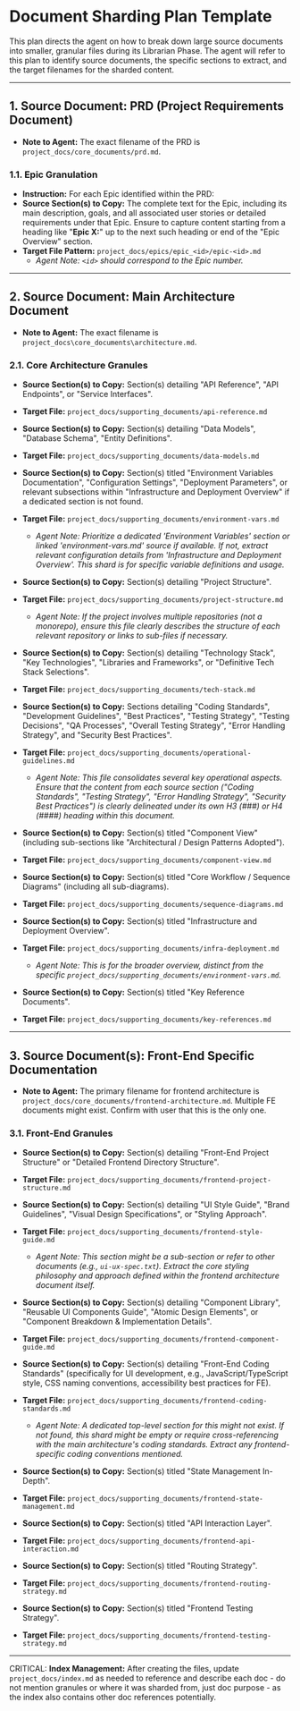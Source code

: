 # Document Sharding Plan Template

This plan directs the agent on how to break down large source documents into smaller, granular files during its Librarian Phase. The agent will refer to this plan to identify source documents, the specific sections to extract, and the target filenames for the sharded content.

---

## 1. Source Document: PRD (Project Requirements Document)

- **Note to Agent:** The exact filename of the PRD is `project_docs/core_documents/prd.md`.

### 1.1. Epic Granulation

- **Instruction:** For each Epic identified within the PRD:
- **Source Section(s) to Copy:** The complete text for the Epic, including its main description, goals, and all associated user stories or detailed requirements under that Epic. Ensure to capture content starting from a heading like "**Epic X:**" up to the next such heading or end of the "Epic Overview" section.
- **Target File Pattern:** `project_docs/epics/epic_<id>/epic-<id>.md`
  - _Agent Note: `<id>` should correspond to the Epic number._

---

## 2. Source Document: Main Architecture Document

- **Note to Agent:** The exact filename is `project_docs\core_documents\architecture.md`.

### 2.1. Core Architecture Granules

- **Source Section(s) to Copy:** Section(s) detailing "API Reference", "API Endpoints", or "Service Interfaces".
- **Target File:** `project_docs/supporting_documents/api-reference.md`

- **Source Section(s) to Copy:** Section(s) detailing "Data Models", "Database Schema", "Entity Definitions".
- **Target File:** `project_docs/supporting_documents/data-models.md`

- **Source Section(s) to Copy:** Section(s) titled "Environment Variables Documentation", "Configuration Settings", "Deployment Parameters", or relevant subsections within "Infrastructure and Deployment Overview" if a dedicated section is not found.
- **Target File:** `project_docs/supporting_documents/environment-vars.md`

  - _Agent Note: Prioritize a dedicated 'Environment Variables' section or linked 'environment-vars.md' source if available. If not, extract relevant configuration details from 'Infrastructure and Deployment Overview'. This shard is for specific variable definitions and usage._

- **Source Section(s) to Copy:** Section(s) detailing "Project Structure".
- **Target File:** `project_docs/supporting_documents/project-structure.md`

  - _Agent Note: If the project involves multiple repositories (not a monorepo), ensure this file clearly describes the structure of each relevant repository or links to sub-files if necessary._

- **Source Section(s) to Copy:** Section(s) detailing "Technology Stack", "Key Technologies", "Libraries and Frameworks", or "Definitive Tech Stack Selections".
- **Target File:** `project_docs/supporting_documents/tech-stack.md`

- **Source Section(s) to Copy:** Sections detailing "Coding Standards", "Development Guidelines", "Best Practices", "Testing Strategy", "Testing Decisions", "QA Processes", "Overall Testing Strategy", "Error Handling Strategy", and "Security Best Practices".
- **Target File:** `project_docs/supporting_documents/operational-guidelines.md`

  - _Agent Note: This file consolidates several key operational aspects. Ensure that the content from each source section ("Coding Standards", "Testing Strategy", "Error Handling Strategy", "Security Best Practices") is clearly delineated under its own H3 (###) or H4 (####) heading within this document._

- **Source Section(s) to Copy:** Section(s) titled "Component View" (including sub-sections like "Architectural / Design Patterns Adopted").
- **Target File:** `project_docs/supporting_documents/component-view.md`

- **Source Section(s) to Copy:** Section(s) titled "Core Workflow / Sequence Diagrams" (including all sub-diagrams).
- **Target File:** `project_docs/supporting_documents/sequence-diagrams.md`

- **Source Section(s) to Copy:** Section(s) titled "Infrastructure and Deployment Overview".
- **Target File:** `project_docs/supporting_documents/infra-deployment.md`

  - _Agent Note: This is for the broader overview, distinct from the specific `project_docs/supporting_documents/environment-vars.md`._

- **Source Section(s) to Copy:** Section(s) titled "Key Reference Documents".
- **Target File:** `project_docs/supporting_documents/key-references.md`

---

## 3. Source Document(s): Front-End Specific Documentation

- **Note to Agent:** The primary filename for frontend architecture is `project_docs/core_documents/frontend-architecture.md`. Multiple FE documents might exist. Confirm with user that this is the only one.

### 3.1. Front-End Granules

- **Source Section(s) to Copy:** Section(s) detailing "Front-End Project Structure" or "Detailed Frontend Directory Structure".
- **Target File:** `project_docs/supporting_documents/frontend-project-structure.md`

- **Source Section(s) to Copy:** Section(s) detailing "UI Style Guide", "Brand Guidelines", "Visual Design Specifications", or "Styling Approach".
- **Target File:** `project_docs/supporting_documents/frontend-style-guide.md`

  - _Agent Note: This section might be a sub-section or refer to other documents (e.g., `ui-ux-spec.txt`). Extract the core styling philosophy and approach defined within the frontend architecture document itself._

- **Source Section(s) to Copy:** Section(s) detailing "Component Library", "Reusable UI Components Guide", "Atomic Design Elements", or "Component Breakdown & Implementation Details".
- **Target File:** `project_docs/supporting_documents/frontend-component-guide.md`

- **Source Section(s) to Copy:** Section(s) detailing "Front-End Coding Standards" (specifically for UI development, e.g., JavaScript/TypeScript style, CSS naming conventions, accessibility best practices for FE).
- **Target File:** `project_docs/supporting_documents/frontend-coding-standards.md`

  - _Agent Note: A dedicated top-level section for this might not exist. If not found, this shard might be empty or require cross-referencing with the main architecture's coding standards. Extract any frontend-specific coding conventions mentioned._

- **Source Section(s) to Copy:** Section(s) titled "State Management In-Depth".
- **Target File:** `project_docs/supporting_documents/frontend-state-management.md`

- **Source Section(s) to Copy:** Section(s) titled "API Interaction Layer".
- **Target File:** `project_docs/supporting_documents/frontend-api-interaction.md`

- **Source Section(s) to Copy:** Section(s) titled "Routing Strategy".
- **Target File:** `project_docs/supporting_documents/frontend-routing-strategy.md`

- **Source Section(s) to Copy:** Section(s) titled "Frontend Testing Strategy".
- **Target File:** `project_docs/supporting_documents/frontend-testing-strategy.md`

---

CRITICAL: **Index Management:** After creating the files, update `project_docs/index.md` as needed to reference and describe each doc - do not mention granules or where it was sharded from, just doc purpose - as the index also contains other doc references potentially.
